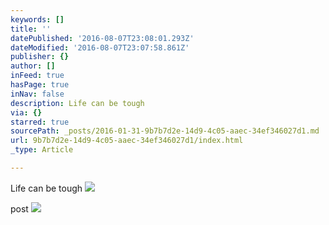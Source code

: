 ```yaml
---
keywords: []
title: ''
datePublished: '2016-08-07T23:08:01.293Z'
dateModified: '2016-08-07T23:07:58.861Z'
publisher: {}
author: []
inFeed: true
hasPage: true
inNav: false
description: Life can be tough
via: {}
starred: true
sourcePath: _posts/2016-01-31-9b7b7d2e-14d9-4c05-aaec-34ef346027d1.md
url: 9b7b7d2e-14d9-4c05-aaec-34ef346027d1/index.html
_type: Article

---
```

Life can be tough
![](https://s3-us-west-2.amazonaws.com/the-grid-img/p/5242b36434048544f64cc7085f9ad008331d35be.jpg)

post
![](https://s3-us-west-2.amazonaws.com/the-grid-img/p/418e5faf11bf434083d6654cc41e48ea17a22cfc.jpg)
